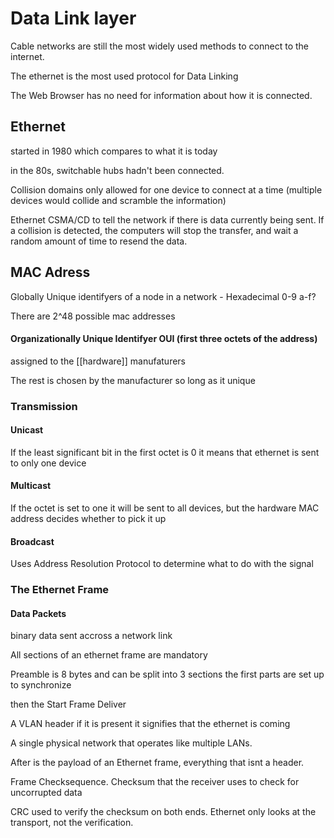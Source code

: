 # Data Link layer
Cable networks are still the most widely used methods to connect to the internet.

The ethernet is the most used protocol for Data Linking

The Web Browser has no need for information about how it is connected.

## Ethernet
started in 1980 which compares to what it is today

in the 80s, switchable hubs hadn't been connected. 

Collision domains only allowed for one device to connect at a time (multiple devices would collide and scramble the information)

Ethernet CSMA/CD to tell the network if there is data currently being sent. If a collision is detected, the computers will stop the transfer, and wait a random amount of time to resend the data. 

## MAC Adress
Globally Unique identifyers of a node in a network - Hexadecimal 0-9 a-f?

There are 2^48 possible mac addresses 

#### Organizationally Unique Identifyer OUI (first three octets of the address)
assigned to the [[hardware]] manufaturers

The rest is chosen by the manufacturer so long as it unique

### Transmission

#### Unicast
If the least significant bit in the first octet is 0 it means that ethernet is sent to only one device

#### Multicast
If the octet is set to one it will be sent to all devices, but the hardware MAC address decides whether to pick it up

#### Broadcast 
Uses Address Resolution Protocol to determine what to do with the signal

### The Ethernet Frame

#### Data Packets 
binary data sent accross a network link

All sections of an ethernet frame are mandatory

Preamble is 8 bytes and can be split into 3 sections
the first parts are set up to synchronize

then the Start Frame Deliver

A VLAN header 
if it is present it signifies that the ethernet is coming

A single physical network that operates like multiple LANs.

After is the payload of an Ethernet frame, everything that isnt a header.

Frame Checksequence. Checksum that the receiver uses to check for uncorrupted data

CRC used to verify the checksum on both ends. Ethernet only looks at the transport, not the verification. 


